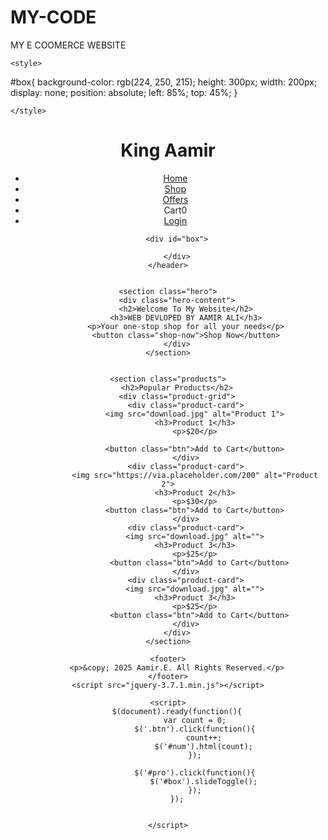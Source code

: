 # MY-CODE
MY E COOMERCE WEBSITE
<!DOCTYPE html>
<html lang="en">
<head>
    <meta charset="UTF-8">
    <meta name="viewport" content="width=device-width, initial-scale=1.0">
    <title>Document</title>
    <link rel="stylesheet" href="css/style.css">

    <style>
 #box{
            background-color: rgb(224, 250, 215);
            height: 300px;
            width: 200px;
            display: none;
            position: absolute;
            left: 85%;
            top: 45%;
 }

    </style>
    
</head>
<body>
    <header class="navbar">
        <div class="logo">
            <h1>King Aamir</h1>
        </div>
        <nav>
            <ul>
                <li><a href="#">Home</a></li>
                <li><a href="#">Shop</a></li>
                <li><a href="#">Offers</a></li>
                <li id="pro"><a >Cart<span id="num">0</span></a></li>
                <li><a href="#">Login</a></li>
            </ul>
        </nav>

        <div id="box">

        </div>
    </header>

    
    <section class="hero">
        <div class="hero-content">
            <h2>Welcome To My Website</h2>
            <h3>WEB DEVLOPED BY AAMIR ALI</h3>
            <p>Your one-stop shop for all your needs</p>
            <button class="shop-now">Shop Now</button>
        </div>
    </section>

    
    <section class="products">
        <h2>Popular Products</h2>
        <div class="product-grid">
            <div class="product-card">
                <img src="download.jpg" alt="Product 1">
                <h3>Product 1</h3>
                <p>$20</p>
                
                <button class="btn">Add to Cart</button>
            </div>
            <div class="product-card">
                <img src="https://via.placeholder.com/200" alt="Product 2">
                <h3>Product 2</h3>
                <p>$30</p>
                <button class="btn">Add to Cart</button>
            </div>
            <div class="product-card">
                <img src="download.jpg" alt="">
                <h3>Product 3</h3>
                <p>$25</p>
                  <button class="btn">Add to Cart</button>
            </div>
            <div class="product-card">
                <img src="download.jpg" alt="">
                <h3>Product 3</h3>
                <p>$25</p>
                  <button class="btn">Add to Cart</button>
            </div>
        </div>
    </section>

    <footer>
        <p>&copy; 2025 Aamir.E. All Rights Reserved.</p>
    </footer>
    <script src="jquery-3.7.1.min.js"></script>

    <script>
        $(document).ready(function(){
                var count = 0;
                $('.btn').click(function(){
                    count++;
                    $('#num').html(count);
                });

                $('#pro').click(function(){
                    $('#box').slideToggle();
                });
        });
       

    </script>
    
</body>
</html>
